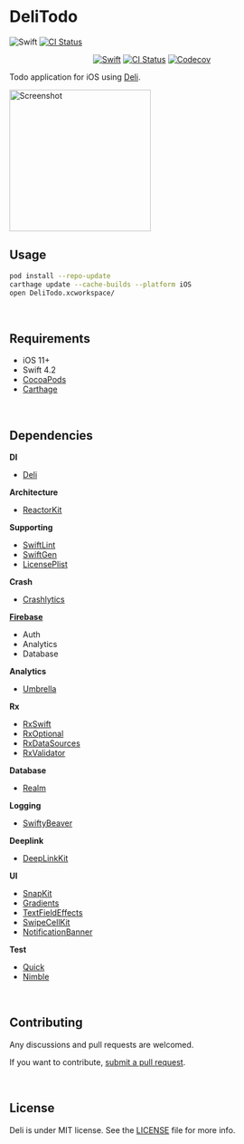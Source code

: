 DeliTodo
=======
![Swift](https://img.shields.io/badge/Swift-4.2-orange.svg)
[![CI Status](https://travis-ci.org/kawoou/DeliTodo.svg?branch=master)](https://travis-ci.org/kawoou/DeliTodo)

<p align="center">
<a href="#"><img src="https://img.shields.io/badge/Swift-4.2-orange.svg" alt="Swift"/></a>
<a href="https://travis-ci.org/kawoou/DeliTodo"><img src="https://travis-ci.org/kawoou/DeliTodo.svg?branch=master" alt="CI Status"/></a>
<a href="https://codecov.io/gh/kawoou/DeliTodo"><img src="https://img.shields.io/codecov/c/github/kawoou/DeliTodo.svg" alt="Codecov"/></a>
</p>

Todo application for iOS using [Deli](https://github.com/kawoou/Deli).

<img src="https://github.com/kawoou/DeliTodo/raw/screenshot/1.png" width="250" alt="Screenshot"/>

<br/>

## Usage

```bash
pod install --repo-update
carthage update --cache-builds --platform iOS
open DeliTodo.xcworkspace/
```

<br/>

## Requirements
* iOS 11+
* Swift 4.2
* [CocoaPods](https://github.com/CocoaPods/CocoaPods)
* [Carthage](https://github.com/Carthage/Carthage)

<br/>

## Dependencies

**DI**

* [Deli](https://github.com/kawoou/Deli)

**Architecture**

* [ReactorKit](https://github.com/ReactorKit/ReactorKit)

**Supporting**

* [SwiftLint](https://github.com/realm/SwiftLint)
* [SwiftGen](https://github.com/SwiftGen/SwiftGen)
* [LicensePlist](https://github.com/mono0926/LicensePlist)

**Crash**

* [Crashlytics](https://firebase.google.com/docs/crashlytics)

**[Firebase](https://firebase.google.com/)**

* Auth
* Analytics
* Database

**Analytics**

* [Umbrella](https://github.com/devxoul/Umbrella)

**Rx**

* [RxSwift](https://github.com/ReactiveX/RxSwift)
* [RxOptional](https://github.com/RxSwiftCommunity/RxOptional)
* [RxDataSources](https://github.com/RxSwiftCommunity/RxDataSources)
* [RxValidator](https://github.com/vbmania/RxValidator)

**Database**

* [Realm](https://github.com/Realm/realm-cocoa)

**Logging**

* [SwiftyBeaver](https://github.com/SwiftyBeaver/SwiftyBeaver)

**Deeplink**

* [DeepLinkKit](https://github.com/button/DeepLinkKit)

**UI**

* [SnapKit](https://github.com/SnapKit/SnapKit)
* [Gradients](https://github.com/cruisediary/Gradients)
* [TextFieldEffects](https://github.com/raulriera/TextFieldEffects)
* [SwipeCellKit](https://github.com/SwipeCellKit/SwipeCellKit)
* [NotificationBanner](https://github.com/Daltron/NotificationBanner)

**Test**

* [Quick](https://github.com/Quick/Quick)
* [Nimble](https://github.com/Quick/Nimble)

<br/>

## Contributing

Any discussions and pull requests are welcomed.

If you want to contribute, [submit a pull request](https://github.com/kawoou/DeliTodo/compare).

<br/>

## License

Deli is under MIT license. See the [LICENSE](https://github.com/kawoou/DeliTodo/blob/master/LICENSE) file for more info.

